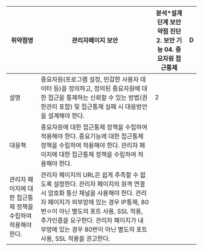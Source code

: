 

  취약점명 | 관리자페이지 보안 | 분석*설계단계 보안약점 진단 2. 보안 기능 04. 중요자원 접근통제 | D
 ------------ | ------------- | ------------ | -------------
 설명 | 중요자원(프로그램 설정, 민감한 사용자 데이터 등)을 정의하고, 정의된 중요자원에 대한 접근을 통제하는 신뢰할 수 있는 방법(권한관리 포함) 및 접근통제 실패 시 대응방안을 설계해야 한다. | 2 | 
 대응책 | 중요자원에 대한 접근통제 정책을 수립하여 적용해야 한다. 중요기능에 대한 접근통제 정책을 수립하여 적용해야 한다. 관리자 페이지에 대한 접근통제 정책을 수립하여 적용해야 한다. |  | 
 관리자 페이지에 대한 접근통제 정책을 수립하여 적용해야 한다. | 관리자 페이지의 URL은 쉽게 추측할 수 없도록 설정한다. 관리자 페이지의 원격 연결 시 암호화 통신 채널을 사용해야 한다. 관리자 페이지가 외부망에 있는 경우 IP통제, 80번ㅇ이 아닌 별도의 포트 사용, SSL 적용, 추가인증을 요구한다. 관리자 페이지가 내부망에 있는 경우 80번이 아닌 별도의 포트 사용, SSL 적용을 권고한다. |  | 
